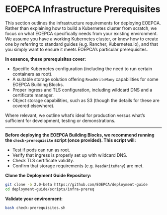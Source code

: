 # EOEPCA Infrastructure Prerequisites

This section outlines the infrastructure requirements for deploying EOEPCA. Rather than explaining how to build a Kubernetes cluster from scratch, we focus on what EOEPCA specifically needs from your existing environment. We assume you have a working Kubernetes cluster, or know how to create one by referring to standard guides (e.g. Rancher, Kubernetes.io), and that you simply want to ensure it meets EOEPCA’s particular prerequisites.

**In essence, these prerequisites cover:**

- Specific Kubernetes configuration (including the need to run certain containers as root).
- A suitable storage solution offering `ReadWriteMany` capabilities for some EOEPCA Building Blocks.
- Proper ingress and TLS configuration, including wildcard DNS and a certificate manager.
- Object storage capabilities, such as S3 (though the details for these are covered elsewhere).

Where relevant, we outline what’s ideal for production versus what’s sufficient for development, testing or demonstrations.

---

**Before deploying the EOEPCA Building Blocks, we recommend running the `check-prerequisite` script (once provided). This script will:**

- Test if pods can run as root.
- Verify that ingress is properly set up with wildcard DNS.
- Check TLS certificate validity.
- Confirm that storage requirements (e.g. `ReadWriteMany`) are met.

**Clone the Deployment Guide Repository:**

```bash
git clone -b 2.0-beta https://github.com/EOEPCA/deployment-guide
cd deployment-guide/scripts/infra-prereq
```

**Validate your environment:**

```bash
bash check-prerequisites.sh
```
